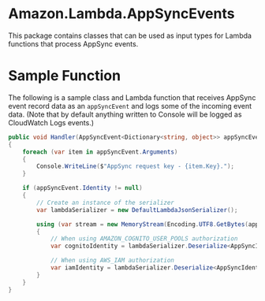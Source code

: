 # Amazon.Lambda.AppSyncEvents

This package contains classes that can be used as input types for Lambda functions that process AppSync events.

# Sample Function

The following is a sample class and Lambda function that receives AppSync event record data as an `appSyncEvent` and logs some of the incoming event data. (Note that by default anything written to Console will be logged as CloudWatch Logs events.)

```csharp
public void Handler(AppSyncEvent<Dictionary<string, object>> appSyncEvent, ILambdaContext context)
{
    foreach (var item in appSyncEvent.Arguments)
    {
        Console.WriteLine($"AppSync request key - {item.Key}.");
    }

    if (appSyncEvent.Identity != null)
    {
        // Create an instance of the serializer
        var lambdaSerializer = new DefaultLambdaJsonSerializer();

        using (var stream = new MemoryStream(Encoding.UTF8.GetBytes(appSyncEvent.Identity.ToString()!)))
        {
            // When using AMAZON_COGNITO_USER_POOLS authorization
            var cognitoIdentity = lambdaSerializer.Deserialize<AppSyncIdentityCognito>(stream);

            // When using AWS_IAM authorization
            var iamIdentity = lambdaSerializer.Deserialize<AppSyncIdentityIAM>(stream);
        }
    }
}
```
